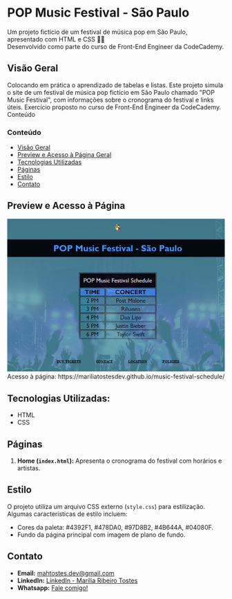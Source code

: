 # POP Music Festival - São Paulo
Um projeto fictício de um festival de música pop em São Paulo, apresentado com HTML e CSS 🚀🎵
 <br />
Desenvolvido como parte do curso de Front-End Engineer da CodeCademy.

## Visão Geral
Colocando em prática o aprendizado de tabelas e listas.
Este projeto simula o site de um festival de música pop fictício em São Paulo chamado "POP Music Festival", com informações sobre o cronograma do festival e links úteis.
Exercício proposto no curso de Front-End Engineer da CodeCademy.
Conteúdo

### Conteúdo
- [Visão Geral](#visão-geral)
- [Preview e Acesso à Página Geral](#preview-e-acesso-à-página)
- [Tecnologias Utilizadas](#tecnologias-utilizadas)
- [Páginas](#páginas)
- [Estilo](#estilo)
- [Contato](#contato)

## Preview e Acesso à Página
<img src="./music-festival.png" alt="music-festival-schedule-page-overview">
Acesso à página: https://mariliatostesdev.github.io/music-festival-schedule/

## Tecnologias Utilizadas:
- HTML
- CSS

## Páginas

1. **Home (`index.html`):** Apresenta o cronograma do festival com horários e artistas.

## Estilo

O projeto utiliza um arquivo CSS externo (`style.css`) para estilização. Algumas características de estilo incluem:

- Cores da paleta: #4392F1, #478DA0, #97D8B2, #4B644A, #04080F.
- Fundo da página principal com imagem de plano de fundo.

## Contato

- **Email:** mahtostes.dev@gmail.com
- **LinkedIn:** [LinkedIn - Marília Ribeiro Tostes](https://www.linkedin.com/in/marilia-ribeiro-tostes/)
- **Whatsapp:** [Fale comigo!](https://wa.me/5567981443147)
